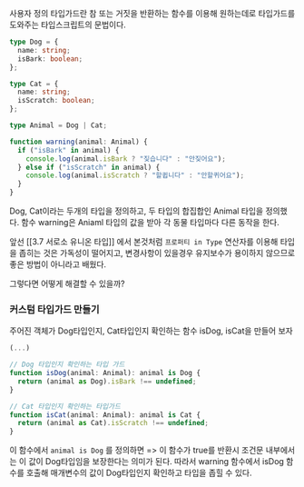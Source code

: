 
사용자 정의 타입가드란 참 또는 거짓을 반환하는 함수를 이용해 원하는데로 타입가드를 도와주는 타입스크립트의 문법이다.

```typescript
type Dog = {
  name: string;
  isBark: boolean;
};

type Cat = {
  name: string;
  isScratch: boolean;
};

type Animal = Dog | Cat;

function warning(animal: Animal) {
  if ("isBark" in animal) {
    console.log(animal.isBark ? "짖습니다" : "안짖어요");
  } else if ("isScratch" in animal) {
    console.log(animal.isScratch ? "할큅니다" : "안할퀴어요");
  }
}
```

Dog, Cat이라는 두개의 타입을 정의하고, 두 타입의 합집합인 Animal 타입을 정의했다.
함수 warning은 Aniaml 타입의 값을 받아 각 동물 타입마다 다른 동작을 한다.

앞선 [[3.7 서로소 유니온 타입]] 에서 본것처럼 `프로퍼티 in Type` 연산자를 이용해 타입을 좁히는 것은 가독성이 떨어지고, 변경사항이 있을경우 유지보수가 용이하지 않으므로 좋은 방법이 아니라고 배웠다.

그렇다면 어떻게 해결할 수 있을까?

### 커스텀 타입가드 만들기

주어진 객체가 Dog타입인지, Cat타입인지 확인하는 함수 isDog, isCat을 만들어 보자
```typescript
(...)

// Dog 타입인지 확인하는 타입 가드
function isDog(animal: Animal): animal is Dog {
  return (animal as Dog).isBark !== undefined;
}

// Cat 타입인지 확인하는 타입가드
function isCat(animal: Animal): animal is Cat {
  return (animal as Cat).isScratch !== undefined;
}
```

이 함수에서 `animal is Dog` 를 정의하면 => 이 함수가 true를 반환시 조건문 내부에서는 이 값이 Dog타입임을 보장한다는 의미가 된다. 따라서 warning 함수에서 isDog 함수를 호출해 매개변수의 값이 Dog타입인지 확인하고 타입을 좁힐 수 있다.

